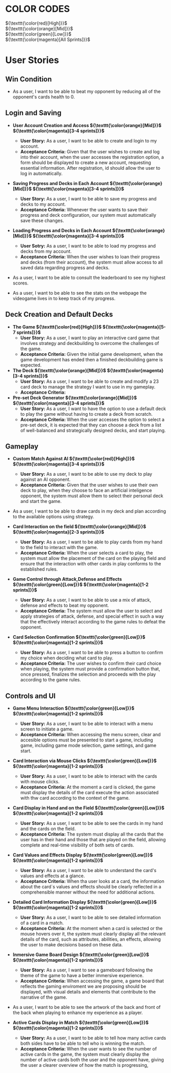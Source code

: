# COLOR CODES

${\texttt{\color{red}[High]}}$\
${\texttt{\color{orange}[Mid]}}$\
${\texttt{\color{green}[Low]}}$\
${\texttt{\color{magenta}[All Sprints]}}$

# User Stories

## Win Condition

- As a user, I want to be able to beat my opponent by reducing all of the opponent's cards health to 0.


## Login and Saving

- **User Account Creation and Access ${\texttt{\color{orange}[Mid]}}$ ${\texttt{\color{magenta}[3-4 sprints]}}$**
    - **User Story:** As a user, I want to be able to create and login to my account.
    - **Acceptance Criteria:** Given that the user wishes to create and log into their account, when the user accesses the registration option, a form should be displayed to create a new account, requesting essential information. After registration, id should allow the user to log in automatically.
      
- **Saving Progress and Decks in Each Account ${\texttt{\color{orange}[Mid]}}$ ${\texttt{\color{magenta}[3-4 sprints]}}$**
    - **User Story:** As a user, I want to be able to save my progress and decks to my account.
    - **Acceptance Criteria:** Whenever the user wants to save their progress and deck configuration, our system must automatically save these changes.
      
- **Loading Progress and Decks in Each Account ${\texttt{\color{orange}[Mid]}}$ ${\texttt{\color{magenta}[3-4 sprints]}}$**
    - **User Sotry:** As a user, I want to be able to load my progress and decks from my account.
    - **Acceptance Criteria:** When the user wishes to loan their progress and decks (from their account), the system must allow access to all saved data regarding progress and decks.
      
- As a user, I want to be able to consult the leaderboard to see my highest scores.
- As a user, I want to be able to see the stats on the webpage the videogame lives in to keep track of my progress.

## Deck Creation and Default Decks

- **The Game ${\texttt{\color{red}[High]}}$ ${\texttt{\color{magenta}[5-7 sprints]}}$**
    - **User Story:** As a user, I want to play an interactive card game that involves strategy and deckbuilding to overcome the challenges of the game.
    - **Acceptance Criteria:** Given the initial game development, when the game development has ended then a finished deckbuilding game is expected.
- **The Deck ${\texttt{\color{orange}[Mid]}}$ ${\texttt{\color{magenta}[3-4 sprints]}}$**
    - **User Story:** As a user, I want to be able to create and modify a 23 card deck to manage the strategy I want to use in my gameplay.
    - **Acceptance Criteria:**
- **Pre-set Deck Generator ${\texttt{\color{orange}[Mid]}}$ ${\texttt{\color{magenta}[3-4 sprints]}}$**
    - **User Story:** As a user, I want to have the option to use a default deck to play the game without having to create a deck from scratch.
    - **Acceptance Criteria:** When the user accesses the option to select a pre-set deck, it is expected that they can choose a deck from a list of well-balanced and strategically designed decks, and start playing.

## Gameplay 

- **Custom Match Against AI ${\texttt{\color{red}[High]}}$ ${\texttt{\color{magenta}[3-4 sprints]}}$**
    - **User Story:** As a user, I want to be able to use my deck to play against an AI opponent.
    - **Acceptance Criteria:** Given that the  user wishes to use their own deck to play, when they  choose to face an artificial inteligence opponent,         the system must allow them to select  their personal deck and start the game.
      
- As a user, I want to be able to draw cards in my deck and plan according to the available options using strategy.

- **Card Interaction on the field ${\texttt{\color{orange}[Mid]}}$ ${\texttt{\color{magenta}[2-3 sprints]}}$**
    - **User Story:** As a user, I want to be able to play cards from my hand to the field to interact with the game.
    - **Acceptance Criteria:** When the user selects a card to play, the system must allow the placement of the card on the playing field and ensure that the         interaction with other cards in play conforms to the established rules.
      
- **Game Control through Attack,Defense and Effects ${\texttt{\color{green}[Low]}}$ ${\texttt{\color{magenta}[1-2 sprints]}}$**
    - **User Story:** As a user, I want to be able to use a mix of attack, defense and effects to beat my opponent.
    - **Acceptance Criteria:** The system must allow the user to select and apply strategies of attack, defense, and special effect in such a way that the effectively interact according to the game rules to defeat the opponent.
      
- **Card Selection Confirmation ${\texttt{\color{green}[Low]}}$ ${\texttt{\color{magenta}[1-2 sprints]}}$**
    - **User Story:** As a user, I want to be able to press a button to confirm my choice when deciding what card to play.
    - **Acceptance Criteria:** The user wishes to confirm their card choice when playing, the system must provide a confirmation button that, once pressed, finalizes the selection and proceeds with the play according to the game rules.
      
## Controls and UI

- **Game Menu Interaction ${\texttt{\color{green}[Low]}}$ ${\texttt{\color{magenta}[1-2 sprints]}}$**
    - **User Story:** As a user, I want to be able to interact with a menu screen to initiate a game.
    - **Acceptance Criteria:** When accessing the menu screen, clear  and  accesible  options must be presented to start a game, including  game, including game mode selection, game settings, and game start.
      
- **Card Interaction via Mouse Clicks ${\texttt{\color{green}[Low]}}$ ${\texttt{\color{magenta}[1-2 sprints]}}$**
    - **User Story:** As a user, I want to be able to interact with the cards with mouse clicks.
    - **Acceptance Criteria:** At the moment a card is clicked, the game must display the details of the card execute the action associated with thw card according to the context of the game.
- **Card Display in Hand and on the Field ${\texttt{\color{green}[Low]}}$ ${\texttt{\color{magenta}[1-2 sprints]}}$**
    - **User Story:** As a user, I want to be able to see the cards in my hand and the cards on the field.
    - **Acceptance Criteria:** The system must display all the cards that the user has in their hand and those that are played on the field, allowing complete and real-time visibility of both sets of cards.
      
- **Card Values and Effects Display ${\texttt{\color{green}[Low]}}$ ${\texttt{\color{magenta}[1-2 sprints]}}$**
    - **User Story:**  As a user, I want to be able to understand the card's values and effects at a glance.
    - **Acceptance Criteria:** When tha user looks at a card, the information about the card´s values and effects should be clearly reflected in a comprehensible manner without the need for additional actions.
      
- **Detailed Card Information Display ${\texttt{\color{green}[Low]}}$ ${\texttt{\color{magenta}[1-2 sprints]}}$**
    - **User Story:** As a user, I want to be able to see detailed information of a card in a match.
    - **Acceptance Criteria:** At the moment when a card is selected or the mouse hovers over it, the system must clearly display all the relevant details of the card, such as attributes, abilities, an effects, allowing the user to make decisions based on these data.
        
- **Inmersive Game Board Design ${\texttt{\color{green}[Low]}}$ ${\texttt{\color{magenta}[1-2 sprints]}}$**
    - **User Story:** As a user, I want to see a gameboard following the theme of the game to have a better immersive experience.
    - **Acceptance Criteria:** When accessing the game, a game board that reflects the gaming enviroment we are proposing should be displayed, with visual details and elements that contribute to the narrative of the game.
- As a user, I want to be able to see the artwork of the back and front of the back when playing to enhance my experience as a player.
- **Active Cards Display in Match ${\texttt{\color{green}[Low]}}$ ${\texttt{\color{magenta}[1-2 sprints]}}$**
    - **User Story:** As a user, I want to be able to tell how many active cards both sides have to be able to tell who is winning the match.
    - **Acceptance Criteria:** When the user wants to see the number of active cards in the game, the system must clearly display the number of active cards both the user and the opponent have, giving the user a clearer overview of how the match is progressing,

